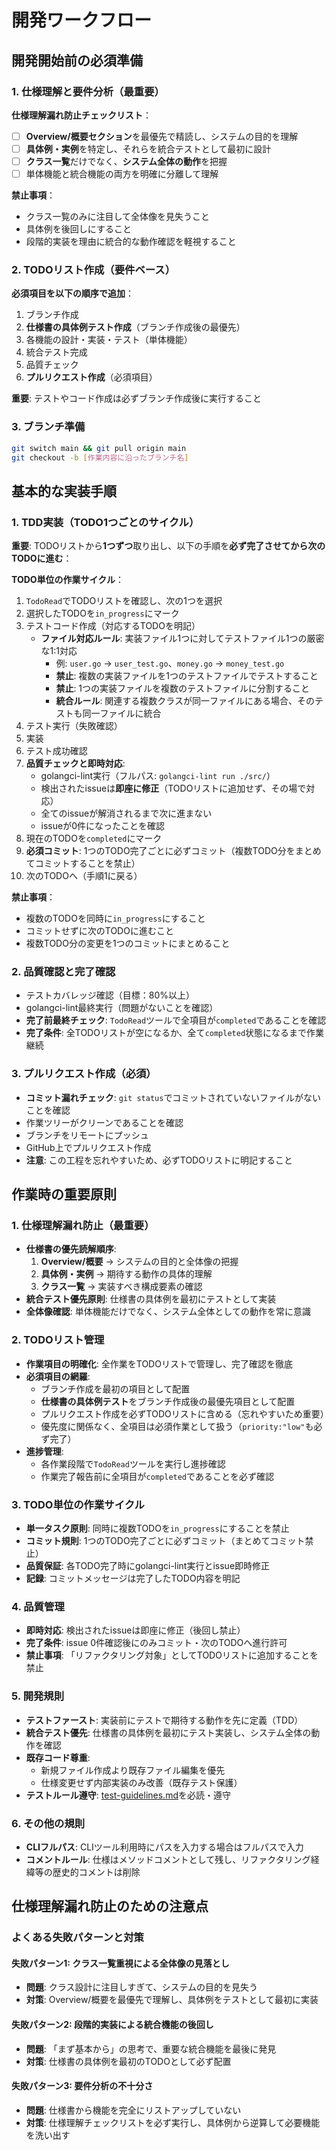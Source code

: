 # 開発ワークフロー

## 開発開始前の必須準備

### 1. 仕様理解と要件分析（最重要）

**仕様理解漏れ防止チェックリスト**：
- [ ] **Overview/概要セクション**を最優先で精読し、システムの目的を理解
- [ ] **具体例・実例**を特定し、それらを統合テストとして最初に設計
- [ ] **クラス一覧**だけでなく、**システム全体の動作**を把握
- [ ] 単体機能と統合機能の両方を明確に分離して理解

**禁止事項**：
- クラス一覧のみに注目して全体像を見失うこと
- 具体例を後回しにすること
- 段階的実装を理由に統合的な動作確認を軽視すること

### 2. TODOリスト作成（要件ベース）

**必須項目を以下の順序で追加**：
1. ブランチ作成
2. **仕様書の具体例テスト作成**（ブランチ作成後の最優先）
3. 各機能の設計・実装・テスト（単体機能）
4. 統合テスト完成
5. 品質チェック
6. **プルリクエスト作成**（必須項目）

**重要**: テストやコード作成は必ずブランチ作成後に実行すること

### 3. ブランチ準備
```bash
git switch main && git pull origin main
git checkout -b [作業内容に沿ったブランチ名]
```

## 基本的な実装手順

### 1. **TDD実装（TODO1つごとのサイクル）**
   **重要**: TODOリストから**1つずつ**取り出し、以下の手順を**必ず完了させてから次のTODOに進む**：
   
   **TODO単位の作業サイクル**：
   1. `TodoRead`でTODOリストを確認し、次の1つを選択
   2. 選択したTODOを`in_progress`にマーク
   3. テストコード作成（対応するTODOを明記）
      - **ファイル対応ルール**: 実装ファイル1つに対してテストファイル1つの厳密な1:1対応
        - 例: `user.go` → `user_test.go`、`money.go` → `money_test.go`
        - **禁止**: 複数の実装ファイルを1つのテストファイルでテストすること
        - **禁止**: 1つの実装ファイルを複数のテストファイルに分割すること
        - **統合ルール**: 関連する複数クラスが同一ファイルにある場合、そのテストも同一ファイルに統合
   4. テスト実行（失敗確認）
   5. 実装
   6. テスト成功確認
   7. **品質チェックと即時対応**:
      - golangci-lint実行（フルパス: `golangci-lint run ./src/`）
      - 検出されたissueは**即座に修正**（TODOリストに追加せず、その場で対応）
      - 全てのissueが解消されるまで次に進まない
      - issueが0件になったことを確認
   8. 現在のTODOを`completed`にマーク
   9. **必須コミット**: 1つのTODO完了ごとに必ずコミット（複数TODO分をまとめてコミットすることを禁止）
   10. 次のTODOへ（手順1に戻る）
   
   **禁止事項**：
   - 複数のTODOを同時に`in_progress`にすること
   - コミットせずに次のTODOに進むこと
   - 複数TODO分の変更を1つのコミットにまとめること

### 2. **品質確認と完了確認**
- テストカバレッジ確認（目標：80%以上）
- golangci-lint最終実行（問題がないことを確認）
- **完了前最終チェック**: `TodoRead`ツールで全項目が`completed`であることを確認
- **完了条件**: 全TODOリストが空になるか、全て`completed`状態になるまで作業継続

### 3. **プルリクエスト作成（必須）**
- **コミット漏れチェック**: `git status`でコミットされていないファイルがないことを確認
- 作業ツリーがクリーンであることを確認
- ブランチをリモートにプッシュ
- GitHub上でプルリクエスト作成
- **注意**: この工程を忘れやすいため、必ずTODOリストに明記すること

## 作業時の重要原則

### 1. 仕様理解漏れ防止（最重要）
- **仕様書の優先読解順序**:
  1. **Overview/概要** → システムの目的と全体像の把握
  2. **具体例・実例** → 期待する動作の具体的理解
  3. **クラス一覧** → 実装すべき構成要素の確認
- **統合テスト優先原則**: 仕様書の具体例を最初にテストとして実装
- **全体像確認**: 単体機能だけでなく、システム全体としての動作を常に意識

### 2. TODOリスト管理
- **作業項目の明確化**: 全作業をTODOリストで管理し、完了確認を徹底
- **必須項目の網羅**: 
  - ブランチ作成を最初の項目として配置
  - **仕様書の具体例テスト**をブランチ作成後の最優先項目として配置
  - プルリクエスト作成を必ずTODOリストに含める（忘れやすいため重要）
  - 優先度に関係なく、全項目は必須作業として扱う（`priority:"low"`も必ず完了）
- **進捗管理**:
  - 各作業段階で`TodoRead`ツールを実行し進捗確認
  - 作業完了報告前に全項目が`completed`であることを必ず確認

### 3. TODO単位の作業サイクル
- **単一タスク原則**: 同時に複数TODOを`in_progress`にすることを禁止
- **コミット規則**: 1つのTODO完了ごとに必ずコミット（まとめてコミット禁止）
- **品質保証**: 各TODO完了時にgolangci-lint実行とissue即時修正
- **記録**: コミットメッセージは完了したTODO内容を明記

### 4. 品質管理
- **即時対応**: 検出されたissueは即座に修正（後回し禁止）
- **完了条件**: issue 0件確認後にのみコミット・次のTODOへ進行許可
- **禁止事項**: 「リファクタリング対象」としてTODOリストに追加することを禁止

### 5. 開発規則
- **テストファースト**: 実装前にテストで期待する動作を先に定義（TDD）
- **統合テスト優先**: 仕様書の具体例を最初にテスト実装し、システム全体の動作を確認
- **既存コード尊重**: 
  - 新規ファイル作成より既存ファイル編集を優先
  - 仕様変更せず内部実装のみ改善（既存テスト保護）
- **テストルール遵守**: [test-guidelines.md](./test-guidelines.md)を必読・遵守

### 6. その他の規則
- **CLIフルパス**: CLIツール利用時にパスを入力する場合はフルパスで入力
- **コメントルール**: 仕様はメソッドコメントとして残し、リファクタリング経緯等の歴史的コメントは削除

## 仕様理解漏れ防止のための注意点

### よくある失敗パターンと対策

#### 失敗パターン1: クラス一覧重視による全体像の見落とし
- **問題**: クラス設計に注目しすぎて、システムの目的を見失う
- **対策**: Overview/概要を最優先で理解し、具体例をテストとして最初に実装

#### 失敗パターン2: 段階的実装による統合機能の後回し
- **問題**: 「まず基本から」の思考で、重要な統合機能を最後に発見
- **対策**: 仕様書の具体例を最初のTODOとして必ず配置

#### 失敗パターン3: 要件分析の不十分さ
- **問題**: 仕様書から機能を完全にリストアップしていない
- **対策**: 仕様理解チェックリストを必ず実行し、具体例から逆算して必要機能を洗い出す
